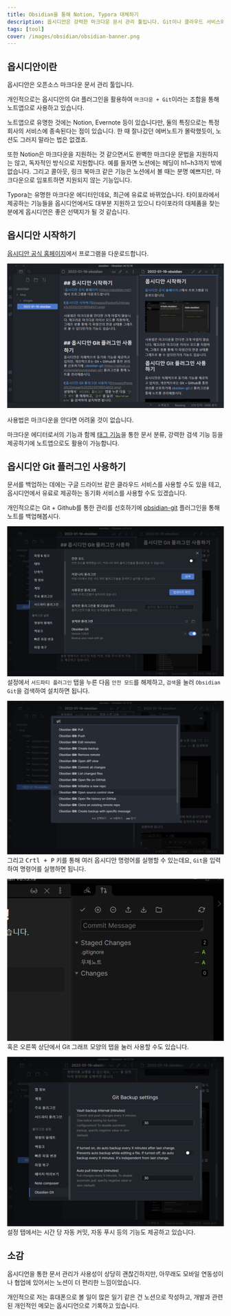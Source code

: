 ```yaml
---
title: Obsidian을 통해 Notion, Typora 대체하기
description: 옵시디안은 강력한 마크다운 문서 관리 툴입니다. Git이나 클라우드 서비스와 함께 이용하여 Notion과 같은 노트앱으로 활용할 수 있습니다.
tags: [tool]
cover: /images/obsidian/obsidian-banner.png
---
```


## 옵시디안이란
옵시디안은 오픈소스 마크다운 문서 관리 툴입니다.

개인적으로는 옵시디안의 Git 플러그인을 활용하여 `마크다운 + Git`이라는 조합을 통해 노트앱으로 사용하고 있습니다.

노트앱으로 유명한 것에는 Notion, Evernote 등이 있습니다만, 둘의 특징으로는 특정 회사의 서비스에 종속된다는 점이 있습니다. 한 때 잘나갔던 에버노트가 몰락했듯이, 노션도 그러지 말라는 법은 없겠죠.

또한 Notion은 마크다운을 지원하는 것 같으면서도 완벽한 마크다운 문법을 지원하지는 않고, 독자적인 방식으로 지원합니다. 예를 들자면 노션에는 헤딩이 h1~h3까지 밖에 없습니다. 그리고 콜아웃, 링크 북마크 같은 기능은 노션에서 볼 때는 분명 예쁘지만, 마크다운으로 임포트하면 지원되지 않는 기능입니다.

Typora는 유명한 마크다운 에디터인데요, 최근에 유료로 바뀌었습니다. 타이포라에서 제공하는 기능들을 옵시디언에서도 대부분 지원하고 있으니 타이포라의 대체품을 찾는 분에게 옵시디언은 좋은 선택지가 될 것 같습니다.


## 옵시디안 시작하기
[옵시디안 공식 홈페이지](https://obsidian.md/)에서 프로그램을 다운로드합니다.

![옵시디안 시작하기](images/obsidian/Pasted%20image%2020220119063157.png)

사용법은 마크다운을 안다면 어려울 것이 없습니다.

마크다운 에디터로서의 기능과 함께 [태그 기능](https://help.obsidian.md/How+to/Working+with+tags)을 통한 문서 분류, 강력한 검색 기능 등을 제공하기에 노트앱으로도 활용이 가능합니다.


## 옵시디안 Git 플러그인 사용하기
문서를 백업하는 데에는 구글 드라이브 같은 클라우드 서비스를 사용할 수도 있을 테고, 옵시디언에서 유료로 제공하는 동기화 서비스를 사용할 수도 있겠습니다.

개인적으로는 Git + Github를 통한 관리를 선호하기에 [obsidian-git](https://github.com/denolehov/obsidian-git) 플러그인을 통해 노트를 백업해봅시다.

![옵시디안 Git 플러그인 사용하기](images/obsidian/Pasted%20image%2020220119063326.png)
설정에서 `서드파티 플러그인` 탭을 누른 다음 `안전 모드`를 해제하고, `검색`을 눌러 `Obsidian Git`을 검색하여 설치하면 됩니다.

![옵시디안 Git 플러그인 사용하기](images/obsidian/Pasted%20image%2020220119063424.png)
그리고 <kbd><kbd>Crtl</kbd> + <kbd>P</kbd></kbd> 키를 통해 여러 옵시디안 명령어를 실행할 수 있는데요, `Git`을 입력하여 명령어를 실행하면 됩니다.

![옵시디안 Git 플러그인 사용하기](images/obsidian/Pasted%20image%2020220119060706.png)
혹은 오른쪽 상단에서 Git 그래프 모양의 탭을 눌러 사용할 수도 있습니다.

![옵시디안 Git 플러그인 사용하기](images/obsidian/Pasted%20image%2020220119063455.png)
설정 탭에서는 시간 당 자동 커밋, 자동 푸시 등의 기능도 제공하고 있습니다.


## 소감
옵시디언을 통한 문서 관리가 사용성이 상당히 괜찮긴하지만, 아무래도 모바일 연동성이나 협업에 있어서는 노션이 더 편리한 느낌이었습니다.

개인적으로 저는 휴대폰으로 볼 일이 많은 일기 같은 건 노션으로 작성하고, 개발과 관련된 개인적인 메모는 옵시디언으로 기록하고 있습니다.
